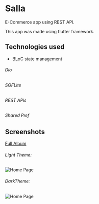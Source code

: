 # Salla
E-Commerce app using REST API.

This app was made using flutter framework.

## Technologies used 
* BLoC state management
###### Dio
###### SQFLite
###### REST APIs
###### Shared Pref

## Screenshots
[Full Album](https://bit.ly/dartSalla)

###### Light Theme:

![Home Page](https://i.ibb.co/F68v3cB/Screenshot-1632267165.png)

###### DarkTheme:

![Home Page](https://i.ibb.co/Z8cVsZ6/home-screen.png)
